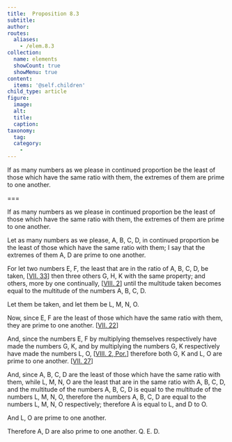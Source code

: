 ```yaml
---
title:  Proposition 8.3
subtitle: 
author:
routes:
  aliases:
    - /elem.8.3
collection:
  name: elements
  showCount: true
  showMenu: true
content:
  items: '@self.children'
child_type: article
figure:
  image:
  alt:
  title:
  caption:
taxonomy:
  tag:
  category:
    - 
---
```


<p><hi rend="ital">If as many numbers as we please in continued proportion be the least of those which have the same ratio with them, the extremes of them are prime to one another</hi>. </p>

===

<p><span class="ital">If as many numbers as we please in continued proportion be the least of those which have the same ratio with them, the extremes of them are prime to one another</span>. </p>

<p>Let as many numbers as we please, <span class="ital">A</span>, <span class="ital">B</span>, <span class="ital">C</span>, <span class="ital">D</span>, in continued proportion be the least of those which have the same ratio with them; 
       <pb n="349"/>I say that the extremes of them <span class="ital">A</span>, <span class="ital">D</span> are prime to one another. </p>

<p>For let two numbers <span class="ital">E</span>, <span class="ital">F</span>, the least that are in the ratio of <span class="ital">A</span>, <span class="ital">B</span>, <span class="ital">C</span>, <span class="ital">D</span>, be taken, [<a href="/elem.7.33">VII. 33</a>] then three others <span class="ital">G</span>, <span class="ital">H</span>, <span class="ital">K</span> with the same property; and others, more by one continually, [<a href="/elem.8.2">VIII. 2</a>] until the multitude taken becomes equal to the multitude of the numbers <span class="ital">A</span>, <span class="ital">B</span>, <span class="ital">C</span>, <span class="ital">D</span>. </p>

<p>Let them be taken, and let them be <span class="ital">L</span>, <span class="ital">M</span>, <span class="ital">N</span>, <span class="ital">O</span>. </p>

<p>Now, since <span class="ital">E</span>, <span class="ital">F</span> are the least of those which have the same ratio with them, they are prime to one another. [<a href="/elem.7.22">VII. 22</a>] </p>

<p>And, since the numbers <span class="ital">E</span>, <span class="ital">F</span> by multiplying themselves respectively have made the numbers <span class="ital">G</span>, <span class="ital">K</span>, and by multiplying the numbers <span class="ital">G</span>, <span class="ital">K</span> respectively have made the numbers <span class="ital">L</span>, <span class="ital">O</span>, [<a href="/elem.8.2.p.1">VIII. 2, Por.</a>] therefore both <span class="ital">G</span>, <span class="ital">K</span> and <span class="ital">L</span>, <span class="ital">O</span> are prime to one another. [<a href="/elem.7.27">VII. 27</a>] </p>

<p>And, since <span class="ital">A</span>, <span class="ital">B</span>, <span class="ital">C</span>, <span class="ital">D</span> are the least of those which have the same ratio with them, while <span class="ital">L</span>, <span class="ital">M</span>, <span class="ital">N</span>, <span class="ital">O</span> are the least that are in the same ratio with <span class="ital">A</span>, <span class="ital">B</span>, <span class="ital">C</span>, <span class="ital">D</span>, and the multitude of the numbers <span class="ital">A</span>, <span class="ital">B</span>, <span class="ital">C</span>, <span class="ital">D</span> is equal to the multitude of the numbers <span class="ital">L</span>, <span class="ital">M</span>, <span class="ital">N</span>, <span class="ital">O</span>, therefore the numbers <span class="ital">A</span>, <span class="ital">B</span>, <span class="ital">C</span>, <span class="ital">D</span> are equal to the numbers <span class="ital">L</span>, <span class="ital">M</span>, <span class="ital">N</span>, <span class="ital">O</span> respectively; therefore <span class="ital">A</span> is equal to <span class="ital">L</span>, and <span class="ital">D</span> to <span class="ital">O</span>. </p>

<p>And <span class="ital">L</span>, <span class="ital">O</span> are prime to one another. </p>

<p>Therefore <span class="ital">A</span>, <span class="ital">D</span> are also prime to one another. Q. E. D.</p>

